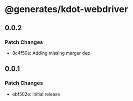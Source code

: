 # @generates/kdot-webdriver

## 0.0.2

### Patch Changes

- 8c4f59e: Adding missing merger dep

## 0.0.1

### Patch Changes

- ebf502e: Initial release
